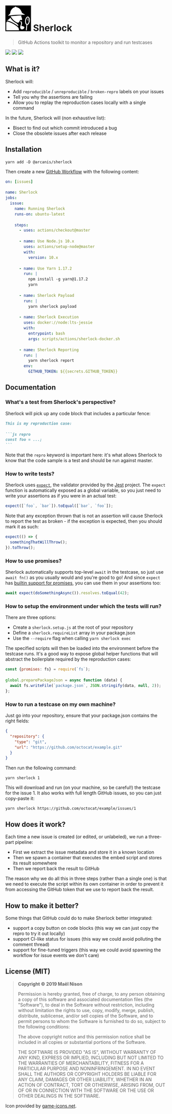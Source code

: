 # <img src="./logo.svg" width="80" /> Sherlock

> GitHub Actions toolkit to monitor a repository and run testcases

[![](https://img.shields.io/npm/v/@arcanis/sherlock.svg)]() [![](https://img.shields.io/npm/l/@arcanis/sherlock.svg)]() [![](https://img.shields.io/badge/status-experimental-red)]()

## What is it?

Sherlock will:

- Add `reproducible` / `unreproducible` / `broken-repro` labels on your issues
- Tell you why the assertions are failing
- Allow you to replay the reproduction cases locally with a single command

In the future, Sherlock will (non exhaustive list):

- Bisect to find out which commit introduced a bug
- Close the obsolete issues after each release

## Installation

```
yarn add -D @arcanis/sherlock
```

Then create a new [GitHub Workflow](https://help.github.com/en/articles/configuring-workflows) with the following content:

```yml
on: [issues]

name: Sherlock
jobs:
  issue:
    name: Running Sherlock
    runs-on: ubuntu-latest

    steps:
      - uses: actions/checkout@master

      - name: Use Node.js 10.x
        uses: actions/setup-node@master
        with:
          version: 10.x

      - name: Use Yarn 1.17.2
        run: |
          npm install -g yarn@1.17.2
          yarn

      - name: Sherlock Payload
        run: |
          yarn sherlock payload

      - name: Sherlock Execution
        uses: docker://node:lts-jessie
        with:
          entrypoint: bash
          args: scripts/actions/sherlock-docker.sh

      - name: Sherlock Reporting
        run: |
          yarn sherlock report
        env:
          GITHUB_TOKEN: ${{secrets.GITHUB_TOKEN}}
```

## Documentation

### What's a test from Sherlock's perspective?

Sherlock will pick up any code block that includes a particular fence:

~~~markdown
This is my reproduction case:

```js repro
const foo = ...;
```
~~~

Note that the `repro` keyword is important here: it's what allows Sherlock to know that the code sample is a test and should be run against master.

### How to write tests?

Sherlock uses [`expect`](https://jestjs.io/docs/en/expect.html), the validator provided by the [Jest](http://github.com/facebook/jest) project. The `expect` function is automatically exposed as a global variable, so you just need to write your assertions as if you were in an actual test:

```js
expect([`foo`, `bar`]).toEqual([`bar`, `foo`]);
```

Note that any exception thrown that is not an assertion will cause Sherlock to report the test as broken - if the exception is expected, then you should mark it as such:

```js
expect(() => {
  somethingThatWillThrow();
}).toThrow();
```

### How to use promises?

Sherlock automatically supports top-level `await` in the testcase, so just use `await fn()` as you usually would and you're good to go! And since `expect` has [builtin support for promises](https://jestjs.io/docs/en/expect.html#resolves), you can use them in your assertions too:

```js
await expect(doSomethingAsync()).resolves.toEqual(42);
```

### How to setup the environment under which the tests will run?

There are three options:

  - Create a `sherlock.setup.js` at the root of your repository
  - Define a `sherlock.requireList` array in your package.json
  - Use the `--require` flag when calling `yarn sherlock exec`

The specified scripts will then be loaded into the environment before the testcase runs. It's a good way to expose global helper functions that will abstract the boilerplate required by the reproduction cases:

```js
const {promises: fs} = require(`fs`);

global.preparePackageJson = async function (data) {
  await fs.writeFile(`package.json`, JSON.stringify(data, null, 2));
};
```

### How to run a testcase on my own machine?

Just go into your repository, ensure that your package.json contains the right fields:

```json
{
  "repository": {
    "type": "git",
    "url": "https://github.com/octocat/example.git"
  }
}
```

Then run the following command:

```
yarn sherlock 1
```

This will download and run (on your machine, so be careful!) the testcase for the issue 1. It also works with full length GitHub issues, so you can just copy-paste it:

```
yarn sherlock https://github.com/octocat/example/issues/1
```

## How does it work?

Each time a new issue is created (or edited, or unlabeled), we run a three-part pipeline:

- First we extract the issue metadata and store it in a known location
- Then we spawn a container that executes the embed script and stores its result somewhere
- Then we report back the result to GitHub

The reason why we do all this in three steps (rather than a single one) is that we need to execute the script within its own container in order to prevent it from accessing the GitHub token that we use to report back the result.

## How to make it better?

Some things that GitHub could do to make Sherlock better integrated:

- support a copy button on code blocks (this way we can just copy the repro to try it out locally)
- support CI-like status for issues (this way we could avoid polluting the comment thread)
- support for fine-tuned triggers (this way we could avoid spawning the workflow for issue events we don't care)

## License (MIT)

> **Copyright © 2019 Maël Nison**
>
> Permission is hereby granted, free of charge, to any person obtaining a copy of this software and associated documentation files (the "Software"), to deal in the Software without restriction, including without limitation the rights to use, copy, modify, merge, publish, distribute, sublicense, and/or sell copies of the Software, and to permit persons to whom the Software is furnished to do so, subject to the following conditions:
>
> The above copyright notice and this permission notice shall be included in all copies or substantial portions of the Software.
>
> THE SOFTWARE IS PROVIDED "AS IS", WITHOUT WARRANTY OF ANY KIND, EXPRESS OR IMPLIED, INCLUDING BUT NOT LIMITED TO THE WARRANTIES OF MERCHANTABILITY, FITNESS FOR A PARTICULAR PURPOSE AND NONINFRINGEMENT. IN NO EVENT SHALL THE AUTHORS OR COPYRIGHT HOLDERS BE LIABLE FOR ANY CLAIM, DAMAGES OR OTHER LIABILITY, WHETHER IN AN ACTION OF CONTRACT, TORT OR OTHERWISE, ARISING FROM, OUT OF OR IN CONNECTION WITH THE SOFTWARE OR THE USE OR OTHER DEALINGS IN THE SOFTWARE.

Icon provided by [game-icons.net](https://game-icons.net/).
